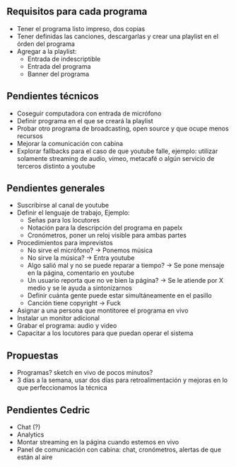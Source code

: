## Requisitos para cada programa
- Tener el programa listo impreso, dos copias
- Tener definidas las canciones, descargarlas y crear una playlist en el órden del programa
- Agregar a la playlist:
    * Entrada de indescriptible
    * Entrada del programa
    * Banner del programa

## Pendientes técnicos
- Coseguir computadora con entrada de micrófono
- Definir programa en el que se creará la playlist
- Probar otro programa de broadcasting, open source y que ocupe menos recursos
- Mejorar la comunicación con cabina
- Explorar fallbacks para el caso de que youtube falle, ejemplo: utilizar solamente streaming de audio, vimeo, metacafé o algún servicio de terceros distinto a youtube

## Pendientes generales
- Suscribirse al canal de youtube
- Definir el lenguaje de trabajo, Ejemplo:
  * Señas para los locutores
  * Notación para la descripción del programa en papelx
  * Cronómetros, poner un reloj visible para ambas partes
- Procedimientos para imprevistos
  * No sirve el micrófono? → Ponemos música
  * No sirve la música? → Entra youtube
  * Algo salió mal y no se puede reparar a tiempo? → Se pone mensaje en la página, comentario en youtube
  * Un usuario reporta que no ve bien la página? → Se le atiende por X medio y se le ayuda a sintonizarnos
  * Definir cuánta gente puede estar simultáneamente en el pasillo
  * Canción tiene copyright → Fuck
- Asignar a una persona que montitoree el programa en vivo
- Instalar un monitor adicional
- Grabar el programa: audio y video
- Capacitar a los locutores para que puedan operar el sistema

## Propuestas
- Programas? sketch en vivo de pocos minutos?
- 3 días a la semana, usar dos días para retroalimentación y mejoras en lo que perfeccionamos la técnica


## Pendientes Cedric
- Chat (?)
- Analytics
- Montar streaming en la página cuando estemos en vivo
- Panel de comunicación con cabina: chat, cronómetros, alertas de que están al aire

